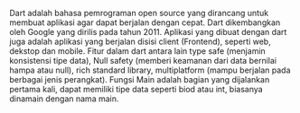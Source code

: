 Dart adalah bahasa pemrograman open source yang dirancang untuk membuat aplikasi agar dapat berjalan dengan cepat. Dart dikembangkan oleh Google yang dirilis pada tahun 2011. Aplikasi yang dibuat dengan dart juga adalah aplikasi yang berjalan disisi client (Frontend), seperti web, dekstop dan mobile.
Fitur dalam dart antara lain type safe (menjamin konsistensi tipe data), Null safety (memberi keamanan dari data bernilai hampa atau null), rich standard library, multiplatform (mampu berjalan pada berbagai jenis perangkat).
Fungsi Main adalah bagian yang dijalankan pertama kali, dapat memiliki tipe data seperti biod atau int, biasanya dinamain dengan nama main.